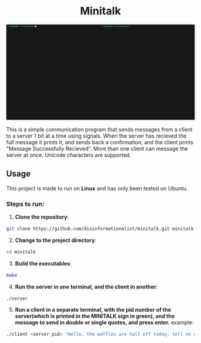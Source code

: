 <h1 align="center">Minitalk</h1>

![Demo Animation](minitalk.gif)

This is a simple communication program that sends messages from a client to a server 1 bit at a time using signals. When the server has recieved the full message it prints it, and sends back a confirmation, and the client prints "Message Successfully Recieved". More than one client can message the server at once. Unicode characters are supported.

## Usage

This project is made to run on **Linux** and has only been tested on Ubuntu.

### Steps to run:

1. **Clone the repository**:
```bash
git clone https://github.com/disinformationalist/minitalk.git minitalk
```

2. **Change to the project directory**:
```bash
cd minitalk
```
3. **Build the executables**:
```bash
make
```
4. **Run the server in one terminal, and the client in another**:
```bash
./server
```
5. **Run a client in a separate terminal, with the pid number of the server(which is printed in the MINITALK sign in green), and the message to send in double or single quotes, and press enter.**
example:

```bash
./client <server pid> "Hello, the waffles are half off today, tell no one"
```